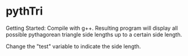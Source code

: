 # pythTri

Getting Started:
Compile with g++. Resulting program will display all possible pythagorean triangle side lengths up to a certain side length.

Change the "test" variable to indicate the side length.
